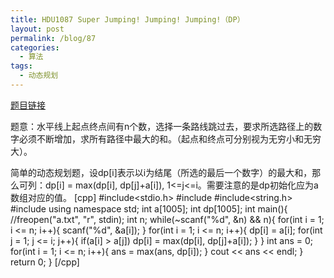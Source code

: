 ```yaml
---
title: HDU1087 Super Jumping! Jumping! Jumping!（DP）
layout: post
permalink: /blog/87
categories:
  - 算法
tags:
  - 动态规划
---
```

<a href="http://acm.hdu.edu.cn/showproblem.php?pid=1087" target="_blank">题目链接</a>

题意：水平线上起点终点间有n个数，选择一条路线跳过去，要求所选路径上的数字必须不断增加，求所有路径中最大的和。（起点和终点可分别视为无穷小和无穷大）。

简单的动态规划题，设dp[i]表示以i为结尾（所选的最后一个数字）的最大和，那么可列：dp[i] = max(dp[i], dp[j]+a[i]), 1<=j<=i。需要注意的是dp初始化应为a数组对应的值。 [cpp] #include<stdio.h> #include<iostream> #include<string.h> #include<algorithm> using namespace std; int a[1005]; int dp[1005]; int main(){ //freopen("a.txt", "r", stdin); int n; while(~scanf("%d", &n) && n){ for(int i = 1; i <= n; i++){ scanf("%d", &a[i]); } for(int i = 1; i <= n; i++){ dp[i] = a[i]; for(int j = 1; j <= i; j++){ if(a[i] > a[j]) dp[i] = max(dp[i], dp[j]+a[i]); } } int ans = 0; for(int i = 1; i <= n; i++){ ans = max(ans, dp[i]); } cout << ans << endl; } return 0; } [/cpp]